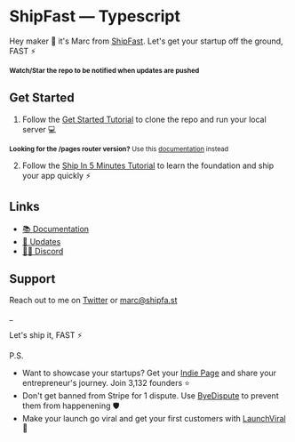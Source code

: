 # ShipFast — Typescript

Hey maker 👋 it's Marc from [ShipFast](https://shipfa.st/docs). Let's get your
startup off the ground, FAST ⚡️

<sub>**Watch/Star the repo to be notified when updates are pushed**</sub>

## Get Started

1. Follow the [Get Started Tutorial](https://shipfa.st/docs) to clone the repo
   and run your local server 💻

<sub>**Looking for the /pages router version?** Use this
[documentation](https://shipfa.st/docs-old) instead</sub>

2. Follow the
   [Ship In 5 Minutes Tutorial](https://shipfa.st/docs/tutorials/ship-in-5-minutes)
   to learn the foundation and ship your app quickly ⚡️

## Links

- [📚 Documentation](https://shipfa.st/docs)
- [📣 Updates](https://shipfast.beehiiv.com/)
- [🧑‍💻 Discord](https://shipfa.st/account)

## Support

Reach out to me on [Twitter](https://twitter.com/marc_louvion) or marc@shipfa.st

\_

Let's ship it, FAST ⚡️

P.S.

- Want to showcase your startups? Get your
  [Indie Page](https://indiepa.ge?ref=shipfast_readme) and share your
  entrepreneur's journey. Join 3,132 founders ⭐️
- Don't get banned from Stripe for 1 dispute. Use
  [ByeDispute](https://byedispute.com/?ref=shipfast_readme) to prevent them from
  happenening 🛡️
- Make your launch go viral and get your first customers with
  [LaunchViral](https://launchvir.al/?ref=shipfast_readme) 🚀
